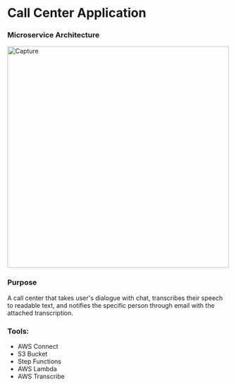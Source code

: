 # Call Center Application

### Microservice Architecture

<img width="503" alt="Capture" src="https://user-images.githubusercontent.com/43100685/72110997-8eb16700-3307-11ea-80ba-c4e363dc8374.PNG">

### Purpose
A call center that takes user's dialogue with chat, transcribes their speech to readable text, and notifies the specific person through email with the attached transcription.

### Tools:
* AWS Connect
* S3 Bucket
* Step Functions
* AWS Lambda
* AWS Transcribe
